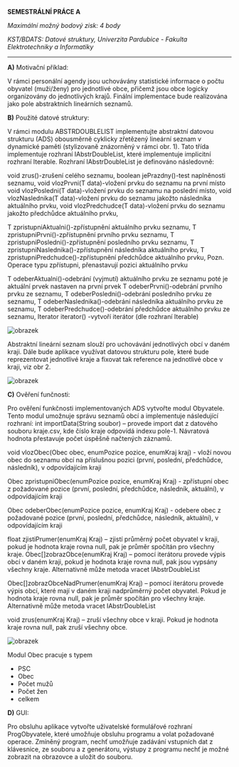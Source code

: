 **SEMESTRÁLNÍ PRÁCE A**

_Maximální možný bodový zisk: 4 body_

_KST/BDATS: Datové struktury, Univerzita Pardubice - Fakulta Elektrotechniky a Informatiky_

____

**A)** Motivační příklad:

V rámci personální agendy jsou uchovávány statistické informace o počtu obyvatel
(muži/ženy) pro jednotlivé obce, přičemž jsou obce logicky organizovány do jednotlivých
krajů. Finální implementace bude realizována jako pole abstraktních lineárních seznamů.

**B)** Použité datové struktury:

V rámci modulu ABSTRDOUBLELIST implementujte abstraktní datovou strukturu (ADS)
obousměrně cyklicky zřetězený lineární seznam v dynamické paměti (stylizovaně
znázorněný v rámci obr. 1). Tato třída implementuje rozhraní IAbstrDoubleList,
které implementuje implicitní rozhraní Iterable. Rozhraní IAbstrDoubleList je
definováno následovně:

void zrus()-zrušení celého seznamu,
boolean jePrazdny()-test naplněnosti seznamu,
void vlozPrvni(T data)-vložení prvku do seznamu na první místo
void vlozPosledni(T data)-vložení prvku do seznamu na poslední místo,
void vlozNaslednika(T data)-vložení prvku do seznamu jakožto následníka
aktuálního prvku,
void vlozPredchudce(T data)-vložení prvku do seznamu jakožto předchůdce
aktuálního prvku,

T zpristupniAktualni()-zpřístupnění aktuálního prvku seznamu,
T zpristupniPrvni()-zpřístupnění prvního prvku seznamu,
T zpristupniPosledni()-zpřístupnění posledního prvku seznamu,
T zpristupniNaslednika()-zpřístupnění následníka aktuálního prvku,
T zpristupniPredchudce()-zpřístupnění předchůdce aktuálního prvku,
Pozn. Operace typu zpřístupni, přenastavují pozici aktuálního prvku

T odeberAktualni()-odebrání (vyjmutí) aktuálního prvku ze seznamu poté je
aktuální prvek nastaven na první prvek
T odeberPrvni()-odebrání prvního prvku ze seznamu,
T odeberPosledni()-odebrání posledního prvku ze seznamu,
T odeberNaslednika()-odebrání následníka aktuálního prvku ze seznamu,
T odeberPredchudce()-odebrání předchůdce aktuálního prvku ze seznamu,
Iterator<T> iterator() -vytvoří iterátor (dle rozhraní Iterable)


![obrazek](https://github.com/user-attachments/assets/0cbc4e7f-ac53-4532-a7b8-52b027828316)

Abstraktní lineární seznam slouží pro uchovávání jednotlivých obcí v daném kraji. Dále
bude aplikace využívat datovou strukturu pole, které bude reprezentovat jednotlivé kraje a
fixovat tak reference na jednotlivé obce v kraji, viz obr 2.

![obrazek](https://github.com/user-attachments/assets/9c310ae8-131b-455d-92e7-772ff43eb8c2)

**C)** Ověření funčnosti:

Pro ověření funkčnosti implementovaných ADS vytvořte modul Obyvatele. Tento modul
umožnuje správu seznamů obcí a implementuje následující rozhraní:
int importData(String soubor) – provede import dat z datového souboru
kraje.csv, kde číslo kraje odpovídá indexu pole-1. Návratová hodnota přestavuje počet
úspěšně načtených záznamů.

void vlozObec(Obec obec, enumPozice pozice, enumKraj kraj) -
vloží novou obec do seznamu obcí na příslušnou pozici (první, poslední, předchůdce,
následník), v odpovídajícím kraji

Obec zpristupniObec(enumPozice pozice, enumKraj Kraj) -
zpřístupní obec z požadované pozice (první, poslední, předchůdce, následník, aktuální),
v odpovídajícím kraji

Obec odeberObec(enumPozice pozice, enumKraj Kraj) - odebere
obec z požadované pozice (první, poslední, předchůdce, následník, aktuální),
v odpovídajícím kraji

float zjistiPrumer(enumKraj Kraj) – zjistí průměrný počet obyvatel
v kraji, pokud je hodnota kraje rovna null, pak je průměr spočítán pro všechny kraje.
Obec[]zobrazObce(enumKraj Kraj) – pomocí iterátoru provede výpis obcí
v daném kraji, pokud je hodnota kraje rovna null, pak jsou vypsány všechny kraje.
Alternativně může metoda vracet IAbstrDoubleList

Obec[]zobrazObceNadPrumer(enumKraj Kraj) – pomocí iterátoru provede
výpis obcí, které mají v daném kraji nadprůměrný počet obyvatel. Pokud je hodnota kraje
rovna null, pak je průměr spočítán pro všechny kraje. Alternativně může metoda vracet
IAbstrDoubleList

void zrus(enumKraj Kraj) – zruší všechny obce v kraji. Pokud je hodnota
kraje rovna null, pak zruší všechny obce.

![obrazek](https://github.com/user-attachments/assets/8504e73c-01a1-43e6-9127-3d9a6c5bcabb)

Modul Obec pracuje s typem
  - PSC
  - Obec
  - Počet mužů
  - Počet žen
  - celkem

**D)** GUI:

Pro obsluhu aplikace vytvořte uživatelské formulářové rozhraní ProgObyvatele, které
umožňuje obsluhu programu a volat požadované operace.
Zmíněný program, nechť umožňuje zadávání vstupních dat z klávesnice, ze souboru a
z generátoru, výstupy z programu nechť je možné zobrazit na obrazovce a uložit do souboru.



